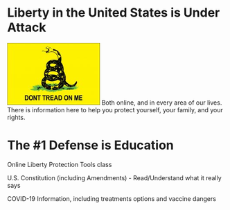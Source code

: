 # Liberty in the United States is Under Attack
![gadsden-flag](us-gadsden-flag.jpg)
Both online, and in every area of our lives.
There is information here to help you protect yourself, your family, and your rights.

# The #1 Defense is Education
Online Liberty Protection Tools class

U.S. Constitution (including Amendments) - Read/Understand what it really says

COVID-19 Information, including treatments options and vaccine dangers
